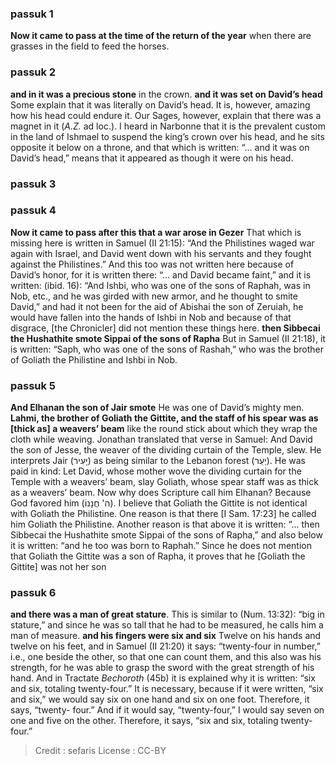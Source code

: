 
### passuk 1
<b>Now it came to pass at the time of the return of the year</b> when there are grasses in the field to feed the horses.

### passuk 2
<b>and in it was a precious stone</b> in the crown.
<b>and it was set on David’s head</b> Some explain that it was literally on David’s head. It is, however, amazing how his head could endure it. Our Sages, however, explain that there was a magnet in it (<i>A.Z.</i> ad loc.). I heard in Narbonne that it is the prevalent custom in the land of Ishmael to suspend the king’s crown over his head, and he sits opposite it below on a throne, and that which is written: “... and it was on David’s head,” means that it appeared as though it were on his head.

### passuk 3

### passuk 4
<b>Now it came to pass after this that a war arose in Gezer</b> That which is missing here is written in Samuel (II 21:15): “And the Philistines waged war again with Israel, and David went down with his servants and they fought against the Philistines.” And this too was not written here because of David’s honor, for it is written there: “... and David became faint,” and it is written: (ibid. 16): “And Ishbi, who was one of the sons of Raphah, was in Nob, etc., and he was girded with new armor, and he thought to smite David,” and had it not been for the aid of Abishai the son of Zeruiah, he would have fallen into the hands of Ishbi in Nob and because of that disgrace, [the Chronicler] did not mention these things here.
<b>then Sibbecai the Hushathite smote Sippai of the sons of Rapha</b> But in Samuel (II 21:18), it is written: “Saph, who was one of the sons of Rashah,” who was the brother of Goliath the Philistine and Ishbi in Nob.

### passuk 5
<b>And Elhanan the son of Jair smote</b> He was one of David’s mighty men.
<b>Lahmi, the brother of Goliath the Gittite, and the staff of his spear was as [thick as] a weavers’ beam</b> like the round stick about which they wrap the cloth while weaving. Jonathan translated that verse in Samuel: And David the son of Jesse, the weaver of the dividing curtain of the Temple, slew. He interprets Jair (יָעִיר) as being similar to the Lebanon forest (יַעַר). He was paid in kind: Let David, whose mother wove the dividing curtain for the Temple with a weavers’ beam, slay Goliath, whose spear staff was as thick as a weavers’ beam. Now why does Scripture call him Elhanan? Because God favored him (ה' חֲנָנוֹ). I believe that Goliath the Gittite is not identical with Goliath the Philistine. One reason is that there [I Sam. 17:23] he called him Goliath the Philistine. Another reason is that above it is written: “... then Sibbecai the Hushathite smote Sippai of the sons of Rapha,” and also below it is written: “and he too was born to Raphah.” Since he does not mention that Goliath the Gittite was a son of Rapha, it proves that he [Goliath the Gittite] was not her son

### passuk 6
<b>and there was a man of great stature</b>. This is similar to (Num. 13:32): “big in stature,” and since he was so tall that he had to be measured, he calls him a man of measure.
<b>and his fingers were six and six</b> Twelve on his hands and twelve on his feet, and in Samuel (II 21:20) it says: “twenty-four in number,” i.e., one beside the other, so that one can count them, and this also was his strength, for he was able to grasp the sword with the great strength of his hand. And in Tractate <i>Bechoroth</i> (45b) it is explained why it is written: “six and six, totaling twenty-four.” It is necessary, because if it were written, “six and six,” we would say six on one hand and six on one foot. Therefore, it says, “twenty- four.” And if it would say, “twenty-four,” I would say seven on one and five on the other. Therefore, it says, “six and six, totaling twenty-four.”

>Credit : sefaris
>License : CC-BY